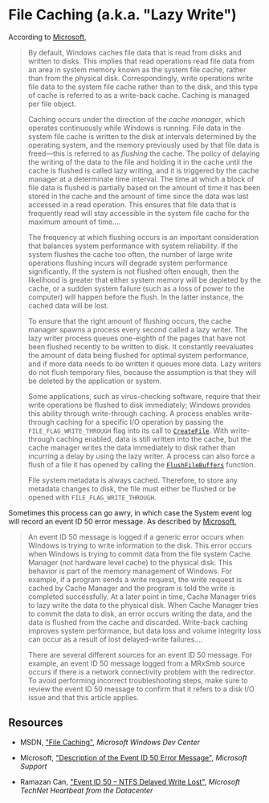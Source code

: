 # File Caching (a.k.a. "Lazy Write")

According to [Microsoft,](https://msdn.microsoft.com/en-us/library/windows/desktop/aa364218(v=vs.85).aspx)

> By default, Windows caches file data that is read from disks and written to disks. This implies that read operations read file data from an area in system memory known as the system file cache, rather than from the physical disk. Correspondingly, write operations write file data to the system file cache rather than to the disk, and this type of cache is referred to as a write-back cache. Caching is managed per file object.
>
> Caching occurs under the direction of the *cache manager*, which operates continuously while Windows is running. File data in the system file cache is written to the disk at intervals determined by the operating system, and the memory previously used by that file data is freed—this is referred to as *flushing* the cache. The policy of delaying the writing of the data to the file and holding it in the cache until the cache is flushed is called lazy writing, and it is triggered by the cache manager at a determinate time interval. The time at which a block of file data is flushed is partially based on the amount of time it has been stored in the cache and the amount of time since the data was last accessed in a read operation. This ensures that file data that is frequently read will stay accessible in the system file cache for the maximum amount of time....
> 
> The frequency at which flushing occurs is an important consideration that balances system performance with system reliability. If the system flushes the cache too often, the number of large write operations flushing incurs will degrade system performance significantly. If the system is not flushed often enough, then the likelihood is greater that either system memory will be depleted by the cache, or a sudden system failure (such as a loss of power to the computer) will happen before the flush. In the latter instance, the cached data will be lost.
>
> To ensure that the right amount of flushing occurs, the cache manager spawns a process every second called a lazy writer. The lazy writer process queues one-eighth of the pages that have not been flushed recently to be written to disk. It constantly reevaluates the amount of data being flushed for optimal system performance, and if more data needs to be written it queues more data. Lazy writers do not flush temporary files, because the assumption is that they will be deleted by the application or system.
>
> Some applications, such as virus-checking software, require that their write operations be flushed to disk immediately; Windows provides this ability through write-through caching. A process enables write-through caching for a specific I/O operation by passing the `FILE_FLAG_WRITE_THROUGH` flag into its call to [`CreateFile`](https://msdn.microsoft.com/en-us/library/windows/desktop/aa363858(v=vs.85).aspx). With write-through caching enabled,  data is still written into the cache, but the cache manager writes the data  immediately to  disk rather than incurring a delay by using the lazy writer. A process can also force a flush of a file it has opened by calling the [`FlushFileBuffers`](https://msdn.microsoft.com/en-us/library/windows/desktop/aa364439(v=vs.85).aspx) function.
>
> File system metadata is always cached. Therefore, to store any metadata changes to disk, the file must either be flushed or be opened with `FILE_FLAG_WRITE_THROUGH`.

Sometimes this process can go awry, in which case the System event log will record an event ID 50 error message. As described by [Microsoft,](https://support.microsoft.com/en-us/help/816004/description-of-the-event-id-50-error-message)

> An event ID 50 message is logged if a generic error occurs when Windows is trying to write information to the disk. This error occurs when Windows is trying to commit data from the file system Cache Manager (not hardware level cache) to the physical disk. This behavior is part of the memory management of Windows. For example, if a program sends a write request, the write request is cached by Cache Manager and the program is told the write is completed successfully. At a later point in time, Cache Manager tries to lazy write the data to the physical disk. When Cache Manager tries to commit the data to disk, an error occurs writing the data, and the data is flushed from the cache and discarded. Write-back caching improves system performance, but data loss and volume integrity loss can occur as a result of lost delayed-write failures....
>
> There are several different sources for an event ID 50 message. For example, an event ID 50 message logged from a MRxSmb source occurs if there is a network connectivity problem with the redirector. To avoid performing incorrect troubleshooting steps, make sure to review the event ID 50 message to confirm that it refers to a disk I/O issue and that this article applies.

## Resources

 - MSDN, ["File Caching"](https://msdn.microsoft.com/en-us/library/windows/desktop/aa364218(v=vs.85).aspx), *Microsoft Windows Dev Center*

 - Microsoft, ["Description of the Event ID 50 Error Message"](https://support.microsoft.com/en-us/help/816004/description-of-the-event-id-50-error-message), *Microsoft Support*

 - Ramazan Can, ["Event ID 50 – NTFS Delayed Write Lost"](https://blogs.technet.microsoft.com/ramazancan/2017/10/17/event-id-50-ntfs-delayed-write-lost/), *Microsoft TechNet Heartbeat from the Datacenter*
